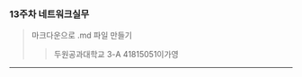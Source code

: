 ### 13주차 네트워크실무
> 마크다운으로 .md 파일 만들기
>> 두원공과대학교 3-A 41815051이가영
-------------------------------------
